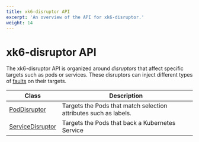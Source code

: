 ```yaml
---
title: xk6-disruptor API
excerpt: 'An overview of the API for xk6-disruptor.'
weight: 14
---
```


# xk6-disruptor API

The xk6-disruptor API is organized around _disruptors_ that affect specific targets such as pods or services. These disruptors can inject different types of [faults](https://grafana.com/docs/k6/<K6_VERSION>/javascript-api/xk6-disruptor/faults) on their targets.

| Class                                                                                                      | Description                                                      |
| ---------------------------------------------------------------------------------------------------------- | ---------------------------------------------------------------- |
| [PodDisruptor](https://grafana.com/docs/k6/<K6_VERSION>/javascript-api/xk6-disruptor/poddisruptor)         | Targets the Pods that match selection attributes such as labels. |
| [ServiceDisruptor](https://grafana.com/docs/k6/<K6_VERSION>/javascript-api/xk6-disruptor/servicedisruptor) | Targets the Pods that back a Kubernetes Service                  |
